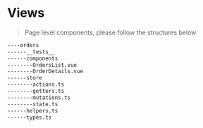 Views
=====

> Page level components, please follow the structures below

```bash
----orders
------__tests__
------components
--------OrdersList.vue
--------OrderDetails.vue
------store
--------actions.ts
--------getters.ts
--------mutations.ts
--------state.ts
------helpers.ts
------types.ts
```
